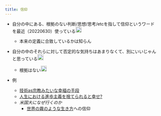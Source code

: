 ```yaml
---
title: 信仰
---
```


* 自分の中にある、根拠のない判断/思想/思考/etcを指して信仰というワードを最近（20220630）使っている<img src='https://scrapbox.io/api/pages/blu3mo-public/blu3mo/icon' alt='blu3mo.icon' height="19.5"/>

  * 本来の定義に合致しているかは知らん
* 自分の中のそれらに対して否定的な気持ちはあまりなくて、別にいいじゃんと思っている<img src='https://scrapbox.io/api/pages/blu3mo-public/blu3mo/icon' alt='blu3mo.icon' height="19.5"/>

  * 根拠はない<img src='https://scrapbox.io/api/pages/blu3mo-public/blu3mo/icon' alt='blu3mo.icon' height="19.5"/>
* 例
  * [技術as宗教みたいな幸福の手段](%E6%8A%80%E8%A1%93as%E5%AE%97%E6%95%99%E3%81%BF%E3%81%9F%E3%81%84%E3%81%AA%E5%B9%B8%E7%A6%8F%E3%81%AE%E6%89%8B%E6%AE%B5.md)
  * [人生における進歩主義を捨てられると幸せ?](%E4%BA%BA%E7%94%9F%E3%81%AB%E3%81%8A%E3%81%91%E3%82%8B%E9%80%B2%E6%AD%A9%E4%B8%BB%E7%BE%A9%E3%82%92%E6%8D%A8%E3%81%A6%E3%82%89%E3%82%8C%E3%82%8B%E3%81%A8%E5%B9%B8%E3%81%9B%3F.md)
  * *米国大になぜ行くのか*
    * [世界の霧のような生き方](%E4%B8%96%E7%95%8C%E3%81%AE%E9%9C%A7%E3%81%AE%E3%82%88%E3%81%86%E3%81%AA%E7%94%9F%E3%81%8D%E6%96%B9.md)への信仰
